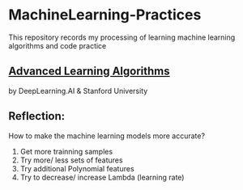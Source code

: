 # MachineLearning-Practices
This repository records my processing of learning machine learning algorithms and code practice

## [Advanced Learning Algorithms](https://www.coursera.org/learn/advanced-learning-algorithms/home/info)
  by DeepLearning.AI & Stanford University

## Reflection:
How to make the machine learning models more accurate?
1. Get more trainning samples
2. Try more/ less sets of features
3. Try additional Polynomial features
4. Try to decrease/ increase Lambda (learning rate)
